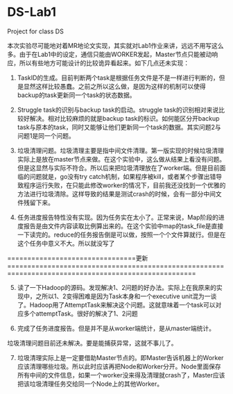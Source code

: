 # DS-Lab1
 Project for class DS

本次实验尽可能地对着MR地论文实现，其实就对Lab1作业来讲，远远不用写这么多。由于在Lab1中的设定，通信只能由WORKER发起，Master节点只能被动响应，所以有些地方可能设计的比较诡异看起来。如下几点还未实现：
1. TaskID的生成。目前判断两个task是根据任务文件是不是一样进行判断的，但是显然这样比较愚蠢。之前之所以这么做，是因为这样的机制可以使得backup的task更新同一个task的状态数据。
2. Struggle task的识别与backup task的启动。struggle task的识别相对来说比较好解决。相对比较麻烦的就是backup task的标识。如何能区分开backup task与原本的task，同时又能够让他们更新同一个task的数据。其实问题2与问题1是同一个问题。
3. 垃圾清理问题。垃圾清理主要是指中间文件清理。第一版实现的时候垃圾清理实际上是放在master节点来做。在这个实验中，这么做从结果上看没有问题。但是这显然与实际不符合。所以后来把垃圾清理放在了worker端。但是目前面临的问题就是，go没有try catch机制，如果程序被kill，或者某个步骤出错导致程序运行失败，在只能此修改worker的情况下，目前我还没找到一个优雅的方法进行垃圾清除。这样导致的结果是测试crash的时候，会有一部分中间文件残留下来。

4. 任务进度报告特性没有实现。因为任务实在太小了。正常来说，Map阶段的进度报告是由文件内容读取比例算出来的。在这个实验中map的task_file是直接一下读完的。reduce的任务报告倒是可以做，按照一个个文件算就行。但是在这个任务中意义不大。所以就没写了

================================更新=====================================================================================================

5. 读了一下Hadoop的源码。发现解决1、2问题的好办法。实际上在我原来的实现中，之所以1、2变得困难是因为Task本身和一个executive unit混为一谈了。Hadoop用了AttemptTask来解决这个问题。这就意味着一个task可以对应多个attemptTask。很好的解决了1、2问题

6. 完成了任务进度报告。但是并不是从worker端统计，是从master端统计。

垃圾清理问题目前还未解决。要是能捕获异常，这就不事儿了。

7. 垃圾清理实际上是一定要借助Master节点的。即Master告诉机器上的Worker应该清理哪些垃圾。所以此时应该再把Node和Worker分开。Node里面保存所有中间的文件信息，如果一个worker没来得及清理就crash了，Master应该把该垃圾清理任务交给同一个Node上的其他Worker。
